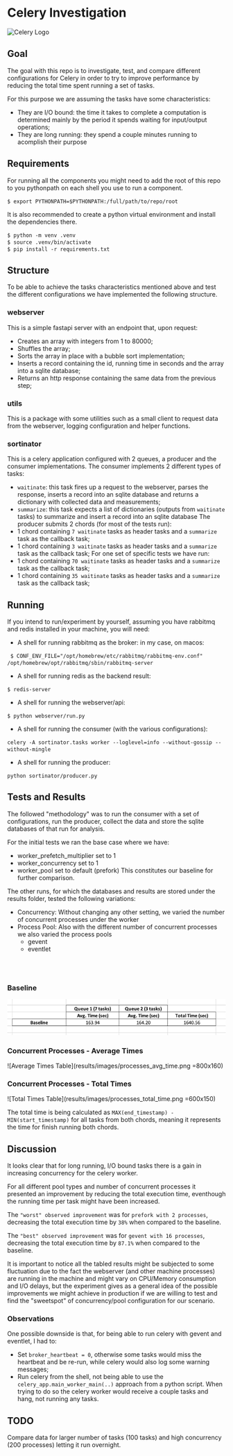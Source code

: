 # Celery Investigation

![Celery Logo](https://blog.4linux.com.br/wp-content/uploads/2017/07/celery.jpg)

## Goal

The goal with this repo is to investigate, test, and compare different configurations for Celery in order to try to improve performance by reducing the total time spent running a set of tasks.

For this purpose we are assuming the tasks have some characteristics:
   - They are I/O bound: the time it takes to complete a computation is determined mainly by the period it spends waiting for input/output operations;
   - They are long running: they spend a couple minutes running to acomplish their purpose

## Requirements

For running all the components you might need to add the root of this repo to you pythonpath on each shell you use to run a component.

```
$ export PYTHONPATH=$PYTHONPATH:/full/path/to/repo/root
```

It is also recommended to create a python virtual environment and install the dependencies there.

```
$ python -m venv .venv
$ source .venv/bin/activate
$ pip install -r requirements.txt
```

## Structure

To be able to achieve the tasks characteristics mentioned above and test the different configurations we have implemented the following structure.

### webserver
This is a simple fastapi server with an endpoint that, upon request:
   - Creates an array with integers from 1 to 80000;
   - Shuffles the array;
   - Sorts the array in place with a bubble sort implementation;
   - Inserts a record containing the id, running time in seconds and the array into a sqlite database;
   - Returns an http response containing the same data from the previous step;

### utils
This is a package with some utilities such as a small client to request data from the webserver, logging configuration and helper functions.

### sortinator
This is a celery application configured with 2 queues, a producer and the consumer implementations.
The consumer implements 2 different types of tasks:
   - `waitinate`: this task fires up a request to the webserver, parses the response, inserts a record into an sqlite database and returns a dictionary with collected data and measurements;
   - `summarize`: this task expects a list of dictionaries (outputs from `waitinate` tasks) to summarize and insert a record into an sqlite database
The producer submits 2 chords (for most of the tests run):
   - 1 chord containing `7 waitinate` tasks as header tasks and a `summarize` task as the callback task;
   - 1 chord containing `3 waitinate` tasks as header tasks and a `summarize` task as the callback task;
For one set of specific tests we have run:
   - 1 chord containing `70 waitinate` tasks as header tasks and a `summarize` task as the callback task;
   - 1 chord containing `35 waitinate` tasks as header tasks and a `summarize` task as the callback task;

## Running
If you intend to run/experiment by yourself, assuming you have rabbitmq and redis installed in your machine, you will need:
   - A shell for running rabbitmq as the broker: in my case, on macos:
   ```
    $ CONF_ENV_FILE="/opt/homebrew/etc/rabbitmq/rabbitmq-env.conf" /opt/homebrew/opt/rabbitmq/sbin/rabbitmq-server
   ```
   - A shell for running redis as the backend result:
   ```
   $ redis-server
   ```
   - A shell for running the webserver/api:
   ```
   $ python webserver/run.py
   ```
   - A shell for running the consumer (with the various configurations):
   ```
   celery -A sortinator.tasks worker --loglevel=info --without-gossip --without-mingle
   ```
   - A shell for running the producer:
   ```
   python sortinator/producer.py
   ```

## Tests and Results

The followed "methodology" was to run the consumer with a set of configurations, run the producer, collect the data and store the sqlite databases of that run for analysis.

For the initial tests we ran the base case where we have:
   - worker_prefetch_multiplier set to 1
   - worker_concurrency set to 1
   - worker_pool set to default (prefork)
This constitutes our baseline for further comparison.

The other runs, for which the databases and results are stored under the results folder, tested the following variations:
   - Concurrency: Without changing any other setting, we varied the number of concurrent processes under the worker
   - Process Pool: Also with the different number of concurrent processes we also varied the process pools
      - gevent
      - eventlet

<br>
<br>

### Baseline
![Baseline Table](results/images/baseline.png)

### Concurrent Processes - Average Times
![Average Times Table](results/images/processes_avg_time.png =800x160)

### Concurrent Processes - Total Times
![Total Times Table](results/images/processes_total_time.png =600x150)

The total time is being calculated as `MAX(end_timestamp) - MIN(start_timestamp)` for all tasks from both chords, meaning it represents the time
for finish running both chords.


## Discussion

It looks clear that for long running, I/O bound tasks there is a gain in increasing concurrency for the celery worker.

For all different pool types
and number of concurrent processes it presented an improvement by reducing the total execution time, eventhough the running time per task might have been increased.


The `"worst" observed improvement` was for `prefork with 2 processes`, decreasing the total execution time by `38%` when compared to the baseline.

The `"best" observed improvement` was for `gevent with 16 processes`, decreasing the total execution time by `87.1%` when compared to the baseline.

It is important to notice all the tabled results might be subjected to some fluctuation due to the fact the webserver (and other machine processes) are
running in the machine and might vary on CPU/Memory consumption and I/O delays, but the experiment gives as a general idea of the possible improvements we
might achieve in production if we are willing to test and find the "sweetspot" of concurrency/pool configuration for our scenario.

### Observations

One possible downside is that, for being able to run celery with gevent and eventlet, I had to:
   - Set `broker_heartbeat = 0`, otherwise some tasks would miss the heartbeat and be re-run, while celery would also log some warning messages;
   - Run celery from the shell, not being able to use the `celery_app.main_worker_main(..)` approach from a python script. When trying to do so the celery
   worker would receive a couple tasks and hang, not running any tasks.


## TODO
Compare data for larger number of tasks (100 tasks) and high concurrency (200 processes) letting it run overnight.